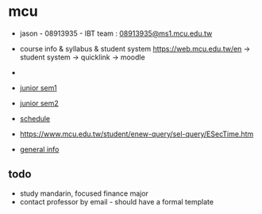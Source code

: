 # mcu

- jason - 08913935 - IBT team : 08913935@ms1.mcu.edu.tw
- course info & syllabus & student system https://web.mcu.edu.tw/en -> student system -> quicklink -> moodle
-

- [junior sem1](junior-sem1)
- [junior sem2](junior-sem2)

- [schedule](https://www.mcu.edu.tw/student/enew-query/sel-5.html)
- https://www.mcu.edu.tw/student/enew-query/sel-query/ESecTime.htm
- [general info](general-info)

## todo

- study mandarin, focused finance major
- contact professor by email - should have a formal template

